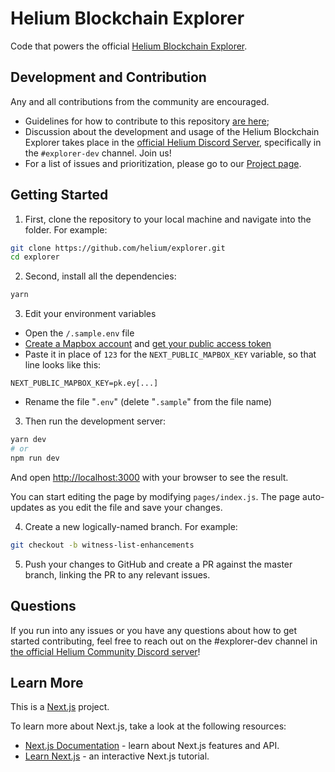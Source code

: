 # Helium Blockchain Explorer

Code that powers the official [Helium Blockchain Explorer](https://explorer.helium.com/).

## Development and Contribution

Any and all contributions from the community are encouraged.

- Guidelines for how to contribute to this repository [are here](https://github.com/helium/explorer/blob/master/CONTRIBUTING.md);
- Discussion about the development and usage of the Helium Blockchain Explorer takes place in the [official Helium Discord Server](https://discord.gg/helium), specifically in the `#explorer-dev` channel. Join us!
- For a list of issues and prioritization, please go to our [Project page](https://github.com/orgs/helium/projects/9).

## Getting Started

1. First, clone the repository to your local machine and navigate into the folder. For example:
```bash
git clone https://github.com/helium/explorer.git
cd explorer
```

2. Second, install all the dependencies:
```bash
yarn
```

3. Edit your environment variables
- Open the `/.sample.env` file
- [Create a Mapbox account](http://mapbox.com/auth/signup) and [get your public access token](https://account.mapbox.com/access-tokens/)
- Paste it in place of `123` for the `NEXT_PUBLIC_MAPBOX_KEY` variable, so that line looks like this:
```
NEXT_PUBLIC_MAPBOX_KEY=pk.ey[...]
```
- Rename the file "`.env`" (delete "`.sample`" from the file name)

3. Then run the development server:

```bash
yarn dev
# or
npm run dev
```

And open [http://localhost:3000](http://localhost:3000) with your browser to see the result.

You can start editing the page by modifying `pages/index.js`. The page auto-updates as you edit the file and save your changes.

4. Create a new logically-named branch. For example:
```bash
git checkout -b witness-list-enhancements
```

5. Push your changes to GitHub and create a PR against the master branch, linking the PR to any relevant issues.

## Questions

If you run into any issues or you have any questions about how to get started contributing, feel free to reach out on the #explorer-dev channel in [the official Helium Community Discord server](http://discord.gg/helium)!

## Learn More

This is a [Next.js](https://nextjs.org/) project.

To learn more about Next.js, take a look at the following resources:

- [Next.js Documentation](https://nextjs.org/docs) - learn about Next.js features and API.
- [Learn Next.js](https://nextjs.org/learn) - an interactive Next.js tutorial.
